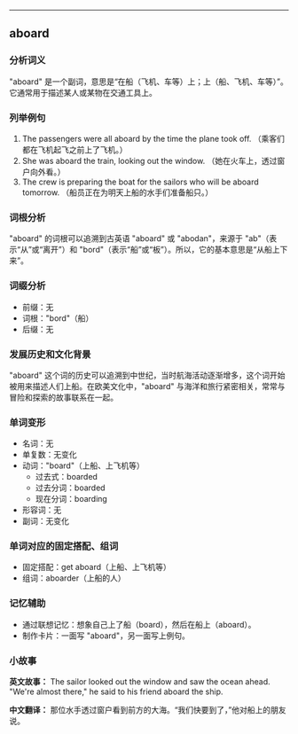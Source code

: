 
---------------
## aboard
### 分析词义
"aboard" 是一个副词，意思是“在船（飞机、车等）上；上（船、飞机、车等）”。它通常用于描述某人或某物在交通工具上。

### 列举例句
1. The passengers were all aboard by the time the plane took off. （乘客们都在飞机起飞之前上了飞机。）
2. She was aboard the train, looking out the window. （她在火车上，透过窗户向外看。）
3. The crew is preparing the boat for the sailors who will be aboard tomorrow. （船员正在为明天上船的水手们准备船只。）

### 词根分析
"aboard" 的词根可以追溯到古英语 "aboard" 或 "abodan"，来源于 "ab"（表示“从”或“离开”）和 "bord"（表示“船”或“板”）。所以，它的基本意思是“从船上下来”。

### 词缀分析
- 前缀：无
- 词根："bord"（船）
- 后缀：无

### 发展历史和文化背景
"aboard" 这个词的历史可以追溯到中世纪，当时航海活动逐渐增多，这个词开始被用来描述人们上船。在欧美文化中，"aboard" 与海洋和旅行紧密相关，常常与冒险和探索的故事联系在一起。

### 单词变形
- 名词：无
- 单复数：无变化
- 动词："board"（上船、上飞机等）
  - 过去式：boarded
  - 过去分词：boarded
  - 现在分词：boarding
- 形容词：无
- 副词：无变化

### 单词对应的固定搭配、组词
- 固定搭配：get aboard（上船、上飞机等）
- 组词：aboarder（上船的人）

### 记忆辅助
- 通过联想记忆：想象自己上了船（board），然后在船上（aboard）。
- 制作卡片：一面写 "aboard"，另一面写上例句。

### 小故事
**英文故事：**
The sailor looked out the window and saw the ocean ahead. "We're almost there," he said to his friend aboard the ship.

**中文翻译：**
那位水手透过窗户看到前方的大海。“我们快要到了，”他对船上的朋友说。


